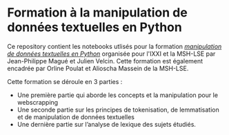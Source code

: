 # Formation à la manipulation de données textuelles en Python

Ce repository contient les notebooks utlisés pour la formation *[manipulation de données textuelles en Python](https://www.ixxi.fr/agenda/evenements/formation-a-la-manipulation-de-donnees-textuelles-en-python-2023)* organisée pour l'IXXI et la MSH-LSE par Jean-Philippe Magué et Julien Velcin.
Cette formation est également encadrée par Orline Poulat et Alioscha Massein de la MSH-LSE.

Cette formation se déroule en 3 parties :

* Une première partie qui aborde les concepts et la manipulation pour le webscrapping
* Une seconde partie sur les principes de tokenisation, de lemmatisation et de manipulation de données textuelles
* Une dernière partie sur l’analyse de lexique des sujets étudiés. 

